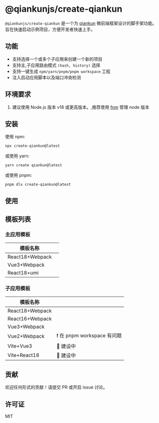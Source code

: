 # @qiankunjs/create-qiankun

`@qiankunjs/create-qiankun` 是一个为 [qiankun](https://github.com/umijs/qiankun) 微前端框架设计的脚手架功能。旨在快速启动示例项目，方便开发者快速上手。

## 功能

- 支持选择一个或多个子应用来创建一个新的项目
- 支持主,子应用路由模式 `(hash, history)` 选择
- 支持一键生成 `npm/yarn/pnpm/pnpm workspace` 工程
- 注入启动应用脚本以及端口冲突检测

## 环境要求

1. 建议使用 Node.js 版本 v18 或更高版本。,推荐使用 [fnm](https://github.com/Schniz/fnm) 管理 node 版本

## 安装

使用 npm:

```bash
npx create-qiankun@latest
```

或使用 yarn:

```bash
yarn create qiankun@latest
```

或使用 pnpm:

```bash
pnpm dlx create-qiankun@latest
```

## 使用

## 模板列表

### 主应用模板

| 模板名称        |     |
| --------------- | --- |
| React18+Webpack |     |
| Vue3+Webpack    |     |
| React18+umi     |     |

### 子应用模板

| 模板名称        |                             |
| --------------- | --------------------------- |
| React18+Webpack |                             |
| React16+Webpack |                             |
| Vue3+Webpack    |                             |
| Vue2+Webpack    | ❗ 在 pnpm workspace 有问题 |
| Vite+Vue3       | 🚧 建设中                   |
| Vite+React18    | 🚧 建设中                   |

## 贡献

欢迎任何形式的贡献！请提交 PR 或开启 issue 讨论。

## 许可证

MIT
